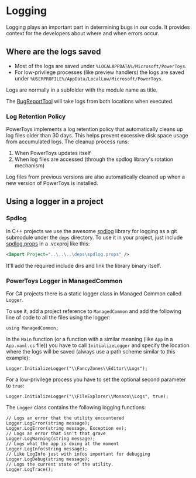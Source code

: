 # Logging

Logging plays an important part in determining bugs in our code. It provides context for the developers about where and when errors occur.

## Where are the logs saved

* Most of the logs are saved under `%LOCALAPPDATA%/Microsoft/PowerToys`.
* For low-privilege processes (like preview handlers) the logs are saved under `%USERPROFILE%/AppData/LocalLow/Microsoft/PowerToys`.

Logs are normally in a subfolder with the module name as title.

The [BugReportTool](/tools/BugReportTool) will take logs from both locations when executed.

### Log Retention Policy

PowerToys implements a log retention policy that automatically cleans up log files older than 30 days. This helps prevent excessive disk space usage from accumulated logs. The cleanup process runs:

1. When PowerToys updates itself
2. When log files are accessed (through the spdlog library's rotation mechanism)

Log files from previous versions are also automatically cleaned up when a new version of PowerToys is installed.

## Using a logger in a project

### Spdlog

In C++ projects we use the awesome [spdlog](https://github.com/gabime/spdlog) library for logging as a git submodule under the `deps` directory. To use it in your project, just include [spdlog.props](/deps/spdlog.props) in a .vcxproj like this:

```xml
<Import Project="..\..\..\deps\spdlog.props" />
```
It'll add the required include dirs and link the library binary itself.

### PowerToys Logger in ManagedCommon

For C# projects there is a static logger class in Managed Common called `Logger`.

To use it, add a project reference to `ManagedCommon` and add the following line of code to all the files using the logger:

```Csharp
using ManagedCommon;
```

In the `Main` function (or a function with a similar meaning (like `App` in a `App.xaml.cs` file)) you have to call `InitializeLogger` and specify the location where the logs will be saved (always use a path scheme similar to this example):

```Csharp
Logger.InitializeLogger("\\FancyZones\\Editor\\Logs");
```

For a low-privilege process you have to set the optional second parameter to `true`:

```Csharp
Logger.InitializeLogger("\\FileExplorer\\Monaco\\Logs", true);
```

The `Logger` class contains the following logging functions:

```Csharp
// Logs an error that the utility encountered
Logger.LogError(string message);
Logger.LogError(string message, Exception ex);
// Logs an error that isn't that grave
Logger.LogWarning(string message);
// Logs what the app is doing at the moment
Logger.LogInfo(string message);
// Like LogInfo just with infos important for debugging
Logger.LogDebug(string message);
// Logs the current state of the utility.
Logger.LogTrace();
```
